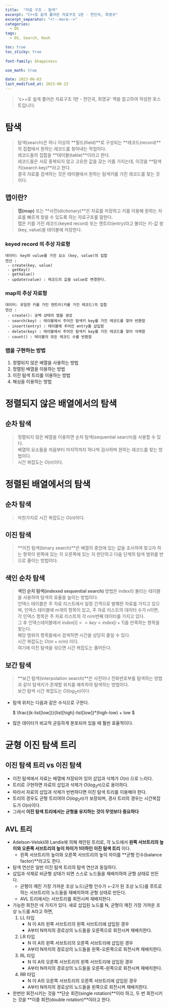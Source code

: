 ```yaml
---
title:  "자료 구조 - 탐색"
excerpt: "C++로 쉽게 풀어쓴 자료구조 1판 - 천인국, 최영규"
excerpt_separator: "<!--more-->"
categories:
  - DS
tags:
  - DS, Search, Hash

toc: true
toc_sticky: true
 
font-family: $happiness

use_math: true

date: 2023-06-03
last_modified_at: 2023-08-23
---
```

> 'c++로 쉽게 풀어쓴 자료구조 1판 - 천인국, 최영규' 책을 참고하여 작성한 포스트입니다.

# 탐색
> 탐색(search)은 하나 이상의 **필드(field)**로 구성되는 **레코드(record)**의 집합에서 원하는 레코드를 찾아내는 작업이다.  
> 레코드들의 집합을 **테이블(table)**이라고 한다.  
> 레코드들은 서로 중복되지 않고 고유한 값을 갖는 키를 가지는데, 이것을 **탐색키(search key)**라고 한다.  
> 결국 자료를 검색하는 것은 테이블에서 원하는 탐색키를 가진 레코드를 찾는 것이다.

## 맵이란?
> **맵(map)** 또는 **사전(dictionary)**은 자료를 저장하고 키를 이용해 원하는 자료를 빠르게 찾을 수 있도록 하는 자료구조를 말한다.  
> 맵은 키를 가진 레코드(keyed record) 또는 엔트리(entry)라고 불리는 키-값 쌍(key, value)을 테이블에 저장한다.

### keyed record 의 추상 자료형

```
데이터: key와 value를 가진 요소 (key, value)의 집합
연산 :
 - create(key, value)
 - getKey()
 - getValue()
 - update(value) : 레코드의 값을 value로 변경한다.
```

### map의 추상 자료형

```
데이터: 유일한 키를 가진 엔트리(키를 가진 레코드)의 집합
연산 :
 - create(): 공백 상태의 맵을 생성
 - search(key) : 테이블에서 주어진 탐색키 key를 가진 레코드를 찾아 반환함
 - insert(entry) : 테이블에 주어진 entry를 삽입함
 - delete(key) : 테이블에서 주어진 탐색키 key를 가진 레코드를 찾아 삭제함
 - count() : 테이블의 모든 레코드 수를 반환함
```

### 맵을 구현하는 방법
1. 정렬되지 않은 배열을 사용하는 방법
2. 정렬된 배열을 이용하는 방법
3. 이진 탐색 트리를 이용하는 방법
4. 해싱을 이용하는 방법

# 정렬되지 않은 배열에서의 탐색
## 순차 탐색
> 정렬되지 않은 배열을 이용하면 순차 탐색(sequential search)을 사용할 수 있다.  
> 배열의 요소들을 처음부터 마지막까지 하나씩 검사하며 원하는 레코드를 찾는 방법이다.  
> 시간 복잡도는 $O(n)$이다.

# 정렬된 배열에서의 탐색
## 순차 탐색
> 마찬가지로 시간 복잡도는 $O(n)$이다.
## 이진 탐색
> **이진 탐색(binary search)**은 배열의 중앙에 있는 값을 조사하여 찾고자 하는 항목이
> 왼쪽에 있는 지 오른쪽에 있는 지 판단하고 다음 단계의 탐색 범위를 반으로 줄이는 방법이다.

## 색인 순차 탐색
> **색인 순차 탐색(indexed sequential search)** 방법은 index라 불리는 테이블을 사용하여 탐색의 효율을 높이는 방법이다.  
> 인덱스 테이블은 주 자료 리스트에서 일정 간격으로 발췌한 자료를 가지고 있으며,
> 인덱스 테이블에 m개의 항목이 있고, 주 자료 리스트의 데이터 수가 n이면,
> 각 인덱스 항목은 주 자료 리스트의 각 $n/m$번째 데이터를 가지고 있다.  
> 그 후 인덱스테이블에서 $index[i] <= key < index[i+1]$을 만족하는 항목을 찾는다.  
> 해당 범위의 항목들에서 검색하면 시간을 상당히 줄일 수 있다.  
> 시간 복잡도는 $O(m+n/m)$ 이다.  
> 여기에 이진 탐색을 섞으면 시간 복잡도는 줄어든다.

## 보간 탐색
> **보간 탐색(interpolation search)**은 사전이나 전화번호부를 탐색하는 방법과 같이 탐색키가 존재할 위치를 예측하여 탐색하는 방법이다.  
> 보간 탐색 시간 복잡도는 $O(log_2n)$이다.

- 탐색 위치는 다음과 같은 수식으로 구한다.

	$ \frac{(k-list[low])}{list[high]-list[low]}*(high-low) + low $

- 많은 데이터가 비교적 균등하게 분포되어 있을 때 훨씬 효율적이다.

# 균형 이진 탐색 트리
## 이진 탐색 트리 vs 이진 탐색
- 이진 탐색에서 자료는 배열에 저장되어 있어 삽입과 삭제가 $O(n)$ 으로 느리다.
- 트리로 구현하면 자료의 삽입과 삭제가 $O(log_2n)$으로 용이하다.
- 따라서 자료의 삽입과 삭제가 빈번하다면 이진 탐색 트리를 이용해야 한다.
- 트리의 경우도 균형 트리여야 $O(log_2n)$가 보장되며, 경사 트리의 경우는 시간복잡도가 $O(n)$이다.
- 그래서 **이진 탐색 트리에서는 균형을 유지하는 것이 무엇보다 중요하다**

## AVL 트리
- Adelson-Velskii와 Landis에 의해 제안된 트리로, 각 노드에서 **왼쪽 서브트리의 높이와 오른쪽 서브트리의 높이 차이가 1이하인 이진 탐색 트리** 이다.
	- 왼쪽 서브트리의 높이와 오른쪽 서브트리의 높이 차이를 **균형 인수(balance factor)**라고도 한다.
- 탐색 연산은 일반 이진 탐색 트리의 탐색 연산과 동일하다.
- 삽입과 삭제로 비균형 상태가 되면 스스로 노드들을 재배치하여 균형 상태로 만든다.
	- 균형이 깨진 가장 가까운 조상 노드(균형 인수가 +-2가 된 조상 노드)를 루트로 하는 서브트리의 노드들을 재배치하여 균형 상태로 만든다.
	- AVL 트리에서는 서브트리를 회전시켜 재배치한다.
- 가능한 회전은 네 가지가 있다. 새로 삽입된 노드를 N, 균형이 깨진 가장 가까운 조상 노드를 A라고 하면,
	1. LL 타입 
		- N 이 A의 왼쪽 서브트리의 왼쪽 서브트리에 삽입된 경우
		- A부터 N까지의 경로상의 노드들을 오른쪽으로 회전시켜 재배치한다.
	2. LR 타입
		- N 이 A의 왼쪽 서브트리의 오른쪽 서브트리에 삽입된 경우
		- A부터 N까지의 경로상의 노드들을 왼쪽-오른쪽으로 회전시켜 재배치한다.
	3. RL 타입 
		- N 이 A의 오른쪽 서브트리의 왼쪽 서브트리에 삽입된 경우
		- A부터 N까지의 경로상의 노드들을 오른쪽-왼쪽으로 회전시켜 재배치한다.
	2. RR 타입
		- N 이 A의 오른쪽 서브트리의 오른쪽 서브트리에 삽입된 경우
		- A부터 N까지의 경로상의 노드들을 왼쪽으로 회전시켜 재배치한다.
- 한번만 회전시키는 것을 **단순 회전(single rotation)**이라 하고, 두 번 회전시키는 것을 **이중 회전(double rotation)**이라고 한다.





